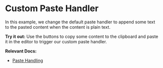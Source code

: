 # Custom Paste Handler

In this example, we change the default paste handler to append some text to the pasted content when the content is plain text.

**Try it out:** Use the buttons to copy some content to the clipboard and paste it in the editor to trigger our custom paste handler.

**Relevant Docs:**

- [Paste Handling](/docs/reference/editor/paste-handling)
